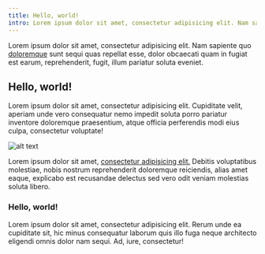```yaml
---
title: Hello, world!
intro: Lorem ipsum dolor sit amet, consectetur adipisicing elit. Nam sapiente quo doloremque sunt sequi quas repellat esse.
---
```

Lorem ipsum dolor sit amet, consectetur adipisicing elit. Nam sapiente quo [doloremque](#) sunt sequi quas repellat esse, dolor obcaecati quam in fugiat est earum, reprehenderit, fugit, illum pariatur soluta eveniet.

## Hello, world!

Lorem ipsum dolor sit amet, consectetur adipisicing elit. Cupiditate velit, aperiam unde vero consequatur nemo impedit soluta porro pariatur inventore doloremque praesentium, atque officia perferendis modi eius culpa, consectetur voluptate!

![alt text](https://source.unsplash.com/jJqd2mc-M9Q/1216x684 "Logo Title Text 1")

Lorem ipsum dolor sit amet, [consectetur adipisicing elit.](#) Debitis voluptatibus molestiae, nobis nostrum reprehenderit doloremque reiciendis, alias amet eaque, explicabo est recusandae delectus sed vero odit veniam molestias soluta libero.

### Hello, world!

Lorem ipsum dolor sit amet, consectetur adipisicing elit. Rerum unde ea cupiditate sit, hic minus consequatur laborum quis illo fuga neque architecto eligendi omnis dolor nam sequi. Ad, iure, consectetur!
